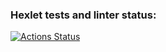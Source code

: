 ### Hexlet tests and linter status:
[![Actions Status](https://github.com/Marvv1ne/python-project-50/actions/workflows/hexlet-check.yml/badge.svg)](https://github.com/Marvv1ne/python-project-50/actions)